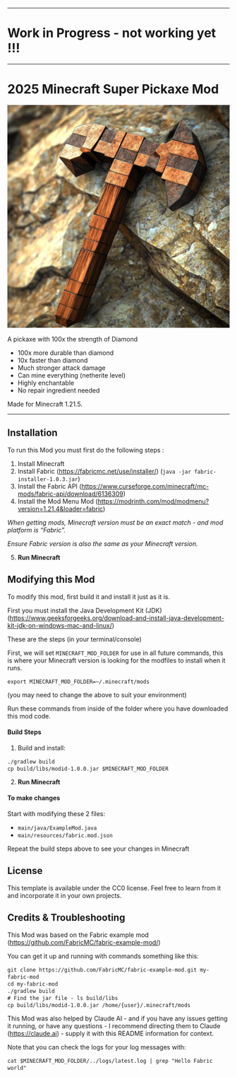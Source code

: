 ----

# Work in Progress - not working yet !!!

----

# 2025 Minecraft Super Pickaxe Mod

<img src="src/main/resources/assets/modid/icon.png" />

A pickaxe with 100x the strength of Diamond

* 100x more durable than diamond
* 10x faster than diamond
* Much stronger attack damage
* Can mine everything (netherite level)
* Highly enchantable
* No repair ingredient needed

Made for Minecraft 1.21.5.

----

## Installation

To run this Mod you must first do the following steps :

1. Install Minecraft 
2. Install Fabric (https://fabricmc.net/use/installer/) (`java -jar fabric-installer-1.0.3.jar`)
3. Install the Fabric API (https://www.curseforge.com/minecraft/mc-mods/fabric-api/download/6136309)
4. Install the Mod Menu Mod (https://modrinth.com/mod/modmenu?version=1.21.4&loader=fabric)

*When getting mods, Minecraft version must be an exact match - and mod platform is “Fabric”.*

*Ensure Fabric version is also the same as your Minecraft version.*

5. **Run Minecraft**


## Modifying this Mod

To modify this mod, first build it and install it just as it is.

First you must install the Java Development Kit (JDK) (https://www.geeksforgeeks.org/download-and-install-java-development-kit-jdk-on-windows-mac-and-linux/) 

These are the steps (in your terminal/console)

First, we will set `MINECRAFT_MOD_FOLDER` for use in all future commands, this is where your Minecraft version is looking for the modfiles to install when it runs.

```
export MINECRAFT_MOD_FOLDER=~/.minecraft/mods
```

(you may need to change the above to suit your environment)

Run these commands from inside of the folder where you have downloaded this mod code.

#### Build Steps

1. Build and install:

```
./gradlew build
cp build/libs/modid-1.0.0.jar $MINECRAFT_MOD_FOLDER
```

2. **Run Minecraft**

#### To make changes

Start with modifying these 2 files:
* `main/java/ExampleMod.java`
* `main/resources/fabric.mod.json`

Repeat the build steps above to see your changes in Minecraft


## License

This template is available under the CC0 license. 
Feel free to learn from it and incorporate it in your own projects.


## Credits & Troubleshooting

This Mod was based on the Fabric example mod (https://github.com/FabricMC/fabric-example-mod/)

You can get it up and running with commands something like this:

```
git clone https://github.com/FabricMC/fabric-example-mod.git my-fabric-mod
cd my-fabric-mod
./gradlew build
# Find the jar file - ls build/libs
cp build/libs/modid-1.0.0.jar /home/{user}/.minecraft/mods
```

This Mod was also helped by Claude AI - and if you have any issues getting it running, or have any questions - I recommend directing them to Claude (https://claude.ai) - supply it with this README information for context.

Note that you can check the logs for your log messages with:

```
cat $MINECRAFT_MOD_FOLDER/../logs/latest.log | grep "Hello Fabric world"
```
